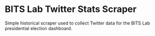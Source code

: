 # BITS Lab Twitter Stats Scraper

Simple historical scraper used to collect Twitter data for the BITS Lab presidential election dashboard.
